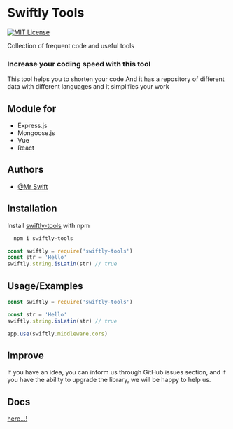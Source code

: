 # Swiftly Tools
[![MIT License](https://img.shields.io/badge/License-MIT-green.svg)](https://choosealicense.com/licenses/mit/)


Collection of frequent code and useful tools

### Increase your coding speed with this tool

This tool helps you to shorten your code And it has a repository of different data with different languages ​​and it simplifies your work

## Module for

- Express.js
- Mongoose.js
- Vue
- React

## Authors

- [@Mr Swift](https://www.github.com/mrrswift)


## Installation

Install [swiftly-tools](https://www.npmjs.com/package/swiftly-tools) with npm

```bash
  npm i swiftly-tools
```

```js
const swiftly = require('swiftly-tools')
const str = 'Hello'
swiftly.string.isLatin(str) // true
```


    
## Usage/Examples

```js
const swiftly = require('swiftly-tools')

const str = 'Hello'
swiftly.string.isLatin(str) // true

app.use(swiftly.middleware.cors)
```

## Improve

If you have an idea, you can inform us through GitHub issues section, and if you have the ability to upgrade the library, we will be happy to help us.


## Docs

[here...!](https://mrrswift.github.io/Swiftly-Tools/)

